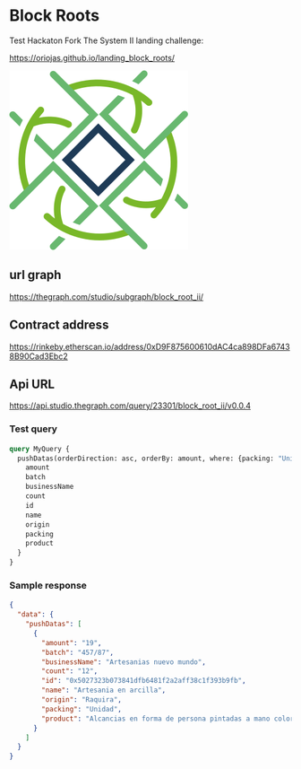 # Block Roots

Test Hackaton Fork The System II landing challenge:

 https://oriojas.github.io/landing_block_roots/


![Logo](logo.png)

## url graph

https://thegraph.com/studio/subgraph/block_root_ii/

## Contract address

https://rinkeby.etherscan.io/address/0xD9F875600610dAC4ca898DFa67438B90Cad3Ebc2

## Api URL

https://api.studio.thegraph.com/query/23301/block_root_ii/v0.0.4

### Test query

```graphql
query MyQuery {
  pushDatas(orderDirection: asc, orderBy: amount, where: {packing: "Unidad"}) {
    amount
    batch
    businessName
    count
    id
    name
    origin
    packing
    product
  }
}		
```

### Sample response

```json
{
  "data": {
    "pushDatas": [
      {
        "amount": "19",
        "batch": "457/87",
        "businessName": "Artesanias nuevo mundo",
        "count": "12",
        "id": "0x5027323b073841dfb6481f2a2aff38c1f393b9fb",
        "name": "Artesania en arcilla",
        "origin": "Raquira",
        "packing": "Unidad",
        "product": "Alcancias en forma de persona pintadas a mano colores varios"
      }
    ]
  }
}

```
